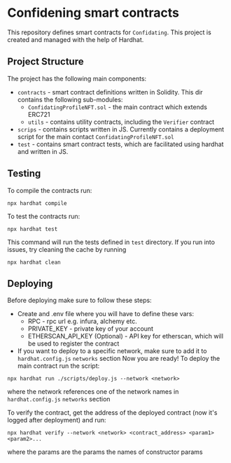 # Confidening smart contracts

This repository defines smart contracts for `Confidating`. This project is created and managed with the help of Hardhat.

## Project Structure

The project has the following main components:

- `contracts` - smart contract definitions written in Solidity. This dir contains the following sub-modules:
  - `ConfidatingProfileNFT.sol` - the main contract which extends ERC721
  - `utils` - contains utility contracts, including the `Verifier` contract
- `scrips` - contains scripts written in JS. Currently contains a deployment script for the main contact `ConfidatingProfileNFT.sol`
- `test` - contains smart contract tests, which are facilitated using hardhat and written in JS.

## Testing
To compile the contracts run:
```
npx hardhat compile
```
To test the contracts run:
```
npx hardhat test
```
This command will run the tests defined in `test` directory. If you run into issues, try cleaning the cache by running
```
npx hardhat clean
```
## Deploying
Before deploying make sure to follow these steps:
- Create and .env file where you will have to define these vars: 
  - RPC - rpc url e.g. infura, alchemy etc.
  - PRIVATE_KEY - private key of your account
  - ETHERSCAN_API_KEY (Optional) - API key for etherscan, which will be used to register the contract
- If you want to deploy to a specific network, make sure to add it to `hardhat.config.js` `networks` section
Now you are ready! To deploy the main contract run the script:
```
npx hardhat run ./scripts/deploy.js --network <network>
```
where the network references one of the network names in `hardhat.config.js` `networks` section

To verify the contract, get the address of the deployed contract (now it's logged after deployment) and run:
```
npx hardhat verify --network <network> <contract_address> <param1> <param2>...
```
where the params are the params the names of constructor params